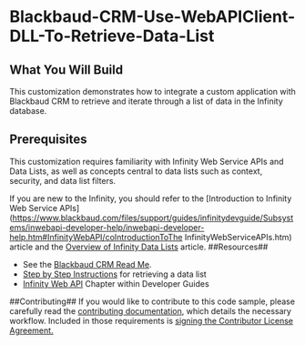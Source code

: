 Blackbaud-CRM-Use-WebAPIClient-DLL-To-Retrieve-Data-List
========================================================

## What You Will Build ##

This customization demonstrates how to integrate a custom application with Blackbaud CRM to retrieve and iterate through a list of data in the Infinity database.

## Prerequisites ##

This customization requires familiarity with Infinity Web Service APIs and Data Lists, as well as concepts central to data lists such as context, security, and data list filters.

If you are new to the Infinity, you should refer to the [Introduction to Infinity Web Service APIs](https://www.blackbaud.com/files/support/guides/infinitydevguide/Subsystems/inwebapi-developer-help/inwebapi-developer-help.htm#InfinityWebAPI/coIntroductionToThe InfinityWebServiceAPIs.htm) article and the [Overview of Infinity Data Lists](https://www.blackbaud.com/files/support/guides/infinitydevguide/Subsystems/inwebapi-developer-help/Content/InfinityDataLists/cochDataList.htm) article.
##Resources##
* See the [Blackbaud CRM Read Me](https://github.com/blackbaud-community/Blackbaud-CRM/blob/master/README.md). 
* [Step by Step Instructions](https://www.blackbaud.com/files/support/guides/infinitydevguide/infsdk-developer-help.htm#../Subsystems/dmd-developer-help/Content/InfinityDataLists/coUsingAWebAPIClientDLLToRetrieveADataList.htm?Highlight=.zip) for retrieving a data list
* [Infinity Web API](https://www.blackbaud.com/files/support/guides/infinitydevguide/infsdk-developer-help.htm#../Subsystems/inwebapi-developer-help/Content/InfinityWebAPI/WelcomeInfinityWebAPI.htm) Chapter within Developer Guides

##Contributing##
If you would like to contribute to this code sample, please carefully read the [contributing documentation](https://github.com/blackbaud-community/Blackbaud-CRM/blob/master/CONTRIBUTING.md), which details the necessary workflow. Included in those requirements is [signing the Contributor License Agreement.](http://developer.blackbaud.com/cla/)